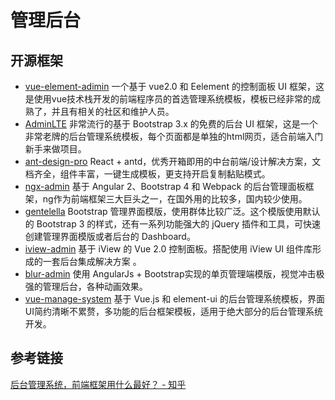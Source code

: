 # 管理后台

## 开源框架

- [vue-element-adimin](https://github.com/PanJiaChen/vue-element-admin)
  一个基于 vue2.0 和 Eelement 的控制面板 UI 框架，这是使用vue技术栈开发的前端程序员的首选管理系统模板，模板已经非常的成熟了，并且有相关的社区和维护人员。
- [AdminLTE](https://link.zhihu.com/?target=https%3A//links.jianshu.com/go%3Fto%3Dhttps%3A%2F%2Fgithub.com%2Falmasaeed2010%2FAdminLTE)
  非常流行的基于 Bootstrap 3.x 的免费的后台 UI 框架，这是一个非常老牌的后台管理系统模板，每个页面都是单独的html网页，适合前端入门新手来做项目。
- [ant-design-pro](https://link.zhihu.com/?target=https%3A//links.jianshu.com/go%3Fto%3Dhttps%3A%2F%2Fgithub.com%2Fant-design%2Fant-design-pro)
  React + antd，优秀开箱即用的中台前端/设计解决方案，文档齐全，组件丰富，一键生成模板，更支持开启复制黏贴模式。
- [ngx-admin](https://link.zhihu.com/?target=https%3A//links.jianshu.com/go%3Fto%3Dhttps%3A%2F%2Fgithub.com%2Fakveo%2Fngx-admin)
  基于 Angular 2、Bootstrap 4 和 Webpack 的后台管理面板框架，ng作为前端框架三大巨头之一，在国外用的比较多，国内较少使用。
- [gentelella](https://link.zhihu.com/?target=https%3A//links.jianshu.com/go%3Fto%3Dhttps%3A%2F%2Fgithub.com%2Fpuikinsh%2Fgentelella)
  Bootstrap 管理界面模版，使用群体比较广泛。这个模版使用默认的 Bootstrap 3 的样式，还有一系列功能强大的 jQuery 插件和工具，可快速创建管理界面模版或者后台的 Dashboard。
- [iview-admin](https://link.zhihu.com/?target=https%3A//links.jianshu.com/go%3Fto%3Dhttps%3A%2F%2Fgithub.com%2Fiview%2Fiview-admin)
  基于 iView 的 Vue 2.0 控制面板。搭配使用 iView UI 组件库形成的一套后台集成解决方案 。
- [blur-admin](https://link.zhihu.com/?target=https%3A//links.jianshu.com/go%3Fto%3Dhttps%3A%2F%2Fgithub.com%2Fakveo%2Fblur-admin)
  使用 AngularJs + Bootstrap实现的单页管理端模版，视觉冲击极强的管理后台，各种动画效果。
- [vue-manage-system](https://link.zhihu.com/?target=https%3A//links.jianshu.com/go%3Fto%3Dhttps%3A%2F%2Fgithub.com%2Flin-xin%2Fvue-manage-system)
  基于 Vue.js 和 element-ui 的后台管理系统模板，界面UI简约清晰不累赘，多功能的后台框架模板，适用于绝大部分的后台管理系统开发。



## 参考链接

[后台管理系统，前端框架用什么最好？ - 知乎](https://www.zhihu.com/question/24399966)

